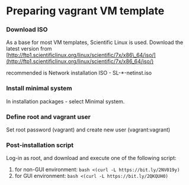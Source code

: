 # Preparing vagrant VM template

### Download ISO 

As a base for most VM templates, Scientific Linux is used. Download the latest version from [http://ftp1.scientificlinux.org/linux/scientific/7x/x86\_64/iso/](http://ftp1.scientificlinux.org/linux/scientific/7x/x86_64/iso/) 

recommended is  Network installation ISO - SL-\*-netinst.iso

### Install minimal system

In installation packages - select Minimal system.

### Define root and vagrant user

Set root password \(vagrant\) and create new user \(vagrant:vagrant\)

### Post-installation script

Log-in as root, and download and execute one of the following script:

1. for non-GUI environment: `bash <(curl -L https://bit.ly/2NV019y)`
2. for GUI environment: `bash <(curl -L https://bit.ly/2QKQUH0)`

